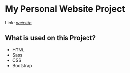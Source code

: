 # My Personal Website Project
Link: <a href="https://nicpoch.github.io/PersonalWebpage/paginaPersonal.html">website</a>
<br>
## What is used on this Project?
<ul>
  <li>HTML</li>
  <li>Sass</li>
  <li>CSS</li>
  <li>Bootstrap</li>
</ul>
